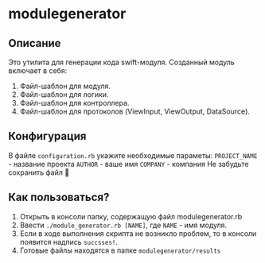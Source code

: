 # modulegenerator

## Описание
Это утилита для генерации кода swift-модуля. Созданный модуль включает в себя:
1. Файл-шаблон для модуля.
2. Файл-шаблон для логики.
3. Файл-шаблон для контроллера.
4. Файл-шаблон для протоколов (ViewInput, ViewOutput, DataSource).

## Конфигурация
В файле ```configuration.rb``` укажите необходимые параметы:
```PROJECT_NAME``` - название проекта 
```AUTHOR``` - ваше имя
```COMPANY``` - компания
Не забудьте сохранить файл 🙂

## Как пользоваться?
1. Открыть в консоли папку, содержащую файл modulegenerator.rb
2. Ввести ```./module_generator.rb [NAME]```, где ```NAME``` - имя модуля.
3. Если в ходе выполнения скрипта не возникло проблем, то в консоли появится надпись ```succsses!```.
4. Готовые файлы находятся в папке ```modulegenerator/results```
